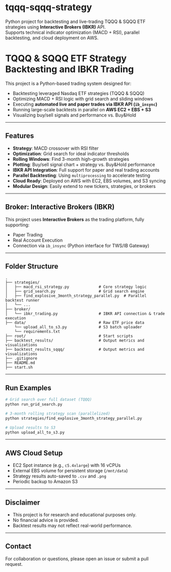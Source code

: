 
# tqqq-sqqq-strategy
Python project for backtesting and live-trading TQQQ & SQQQ ETF strategies using **Interactive Brokers (IBKR)** API.  
Supports technical indicator optimization (MACD + RSI), parallel backtesting, and cloud deployment on AWS.

# TQQQ & SQQQ ETF Strategy Backtesting and IBKR Trading 

This project is a Python-based trading system designed for:
- Backtesting leveraged Nasdaq ETF strategies (TQQQ & SQQQ)
- Optimizing MACD + RSI logic with grid search and sliding windows
- Executing **automated live and paper trades via IBKR API (`ib_insync`)**
- Running large-scale backtests in parallel on **AWS EC2 + EBS + S3**
- Visualizing buy/sell signals and performance vs. Buy&Hold

---

## Features

- **Strategy**: MACD crossover with RSI filter
- **Optimization**: Grid search for ideal indicator thresholds
- **Rolling Windows**: Find 3-month high-growth strategies
- **Plotting**: Buy/sell signal chart + strategy vs. Buy&Hold performance
- **IBKR API Integration**: Full support for paper and real trading accounts
- **Parallel Backtesting**: Using `multiprocessing` to accelerate testing
- **Cloud Ready**: Deployed on AWS with EC2, EBS volumes, and S3 syncing
- **Modular Design**: Easily extend to new tickers, strategies, or brokers

---

## Broker: Interactive Brokers (IBKR)

This project uses **Interactive Brokers** as the trading platform, fully supporting:
- Paper Trading
- Real Account Execution
- Connection via `ib_insync` (Python interface for TWS/IB Gateway)

---

## Folder Structure

```
.
├── strategies/
│   ├── macd_rsi_strategy.py             # Core strategy logic
│   ├── grid_search.py                   # Grid search engine
│   ├── find_explosive_3month_strategy_parallel.py  # Parallel backtest runner
│   └── ...
├── broker/
│   └── ibkr_trading.py                  # IBKR API connection & trade execution
├── data/                                # Raw ETF price data
    └── upload_all_to_s3.py              # S3 batch uploader
    └── requirements.txt              
├── root/                                # Start scripts
├── backtest_results/                    # Output metrics and visualizations
├── backtest_results_sqqq/               # Output metrics and visualizations
├── .gitignore
├── README.md
├── start.sh

```

---

## Run Examples

```bash
# Grid search over full dataset (TQQQ)
python run_grid_search.py

# 3-month rolling strategy scan (parallelized)
python strategies/find_explosive_3month_strategy_parallel.py

# Upload results to S3
python upload_all_to_s3.py
```

---

## AWS Cloud Setup

- EC2 Spot instance (e.g., `c5.4xlarge`) with 16 vCPUs
- External EBS volume for persistent storage (`/mnt/data`)
- Strategy results auto-saved to `.csv` and `.png`
- Periodic backup to Amazon S3

---

## Disclaimer

- This project is for research and educational purposes only.
- No financial advice is provided.
- Backtest results may not reflect real-world performance.

---

## Contact

For collaboration or questions, please open an issue or submit a pull request.
